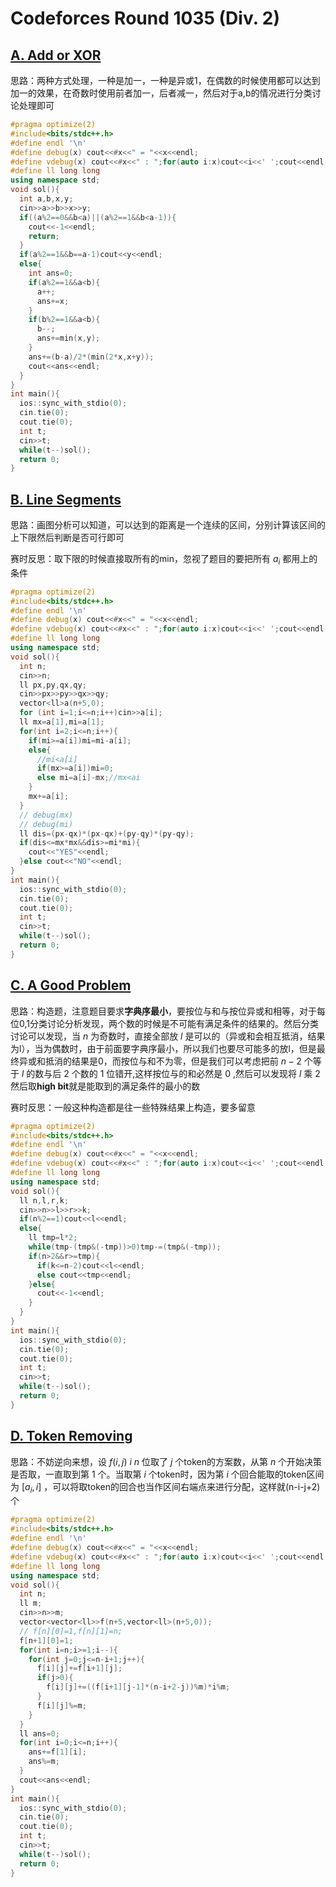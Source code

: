 # Codeforces Round 1035 (Div. 2)

## [A. Add or XOR](https://codeforces.com/contest/2119/problem/A)

思路：两种方式处理，一种是加一，一种是异或1，在偶数的时候使用都可以达到加一的效果，在奇数时使用前者加一，后者减一，然后对于a,b的情况进行分类讨论处理即可

``` cpp
#pragma optimize(2)
#include<bits/stdc++.h>
#define endl '\n'
#define debug(x) cout<<#x<<" = "<<x<<endl;
#define vdebug(x) cout<<#x<<" : ";for(auto i:x)cout<<i<<' ';cout<<endl;
#define ll long long
using namespace std;
void sol(){
  int a,b,x,y;
  cin>>a>>b>>x>>y;
  if((a%2==0&&b<a)||(a%2==1&&b<a-1)){
    cout<<-1<<endl;
    return;
  }
  if(a%2==1&&b==a-1)cout<<y<<endl;
  else{
    int ans=0;
    if(a%2==1&&a<b){
      a++;
      ans+=x;
    }
    if(b%2==1&&a<b){
      b--;
      ans+=min(x,y);
    }
    ans+=(b-a)/2*(min(2*x,x+y));
    cout<<ans<<endl;
  }
}
int main(){
  ios::sync_with_stdio(0);
  cin.tie(0);
  cout.tie(0);
  int t;
  cin>>t;
  while(t--)sol();
  return 0;
}
```

## [B. Line Segments](https://codeforces.com/contest/2119/problem/B)

思路：画图分析可以知道，可以达到的距离是一个连续的区间，分别计算该区间的上下限然后判断是否可行即可

赛时反思：取下限的时候直接取所有的min，忽视了题目的要把所有 $a_i$ 都用上的条件

``` cpp
#pragma optimize(2)
#include<bits/stdc++.h>
#define endl '\n'
#define debug(x) cout<<#x<<" = "<<x<<endl;
#define vdebug(x) cout<<#x<<" : ";for(auto i:x)cout<<i<<' ';cout<<endl;
#define ll long long
using namespace std;
void sol(){
  int n;
  cin>>n;
  ll px,py,qx,qy;
  cin>>px>>py>>qx>>qy;
  vector<ll>a(n+5,0);
  for (int i=1;i<=n;i++)cin>>a[i];
  ll mx=a[1],mi=a[1];
  for(int i=2;i<=n;i++){
    if(mi>=a[i])mi=mi-a[i];
    else{
      //mi<a[i]
      if(mx>=a[i])mi=0;
      else mi=a[i]-mx;//mx<ai
    }
    mx+=a[i];
  }
  // debug(mx)
  // debug(mi)
  ll dis=(px-qx)*(px-qx)+(py-qy)*(py-qy);
  if(dis<=mx*mx&&dis>=mi*mi){
    cout<<"YES"<<endl;
  }else cout<<"NO"<<endl;
}
int main(){
  ios::sync_with_stdio(0);
  cin.tie(0);
  cout.tie(0);
  int t;
  cin>>t;
  while(t--)sol();
  return 0;
}
```

## [C. A Good Problem](https://codeforces.com/contest/2119/problem/C)

思路：构造题，注意题目要求**字典序最小**，要按位与和与按位异或和相等，对于每位0,1分类讨论分析发现，两个数的时候是不可能有满足条件的结果的。然后分类讨论可以发现，当 $n$ 为奇数时，直接全部放 $l$ 是可以的（异或和会相互抵消，结果为l），当为偶数时，由于前面要字典序最小，所以我们也要尽可能多的放l，但是最终异或和抵消的结果是0，而按位与和不为零，但是我们可以考虑把前 $n-2$ 个等于 $l$ 的数与后 $2$ 个数的 $1$ 位错开,这样按位与的和必然是 $0$ ,然后可以发现将 $l$ 乘 $2$ 然后取**high bit**就是能取到的满足条件的最小的数

赛时反思：一般这种构造都是往一些特殊结果上构造，要多留意

``` cpp
#pragma optimize(2)
#include<bits/stdc++.h>
#define endl '\n'
#define debug(x) cout<<#x<<" = "<<x<<endl;
#define vdebug(x) cout<<#x<<" : ";for(auto i:x)cout<<i<<' ';cout<<endl;
#define ll long long
using namespace std;
void sol(){
  ll n,l,r,k;
  cin>>n>>l>>r>>k;
  if(n%2==1)cout<<l<<endl;
  else{
    ll tmp=l*2;
    while(tmp-(tmp&(-tmp))>0)tmp-=(tmp&(-tmp));
    if(n>2&&r>=tmp){  
      if(k<=n-2)cout<<l<<endl;
      else cout<<tmp<<endl;
    }else{
      cout<<-1<<endl;
    }
  }
}
int main(){
  ios::sync_with_stdio(0);
  cin.tie(0);
  cout.tie(0);
  int t;
  cin>>t;
  while(t--)sol();
  return 0;
}
```

## [D. Token Removing](https://codeforces.com/contest/2119/problem/D)

思路：不妨逆向来想，设 $f(i,j)$ $i~n$ 位取了 $j$ 个token的方案数，从第 $n$ 个开始决策是否取，一直取到第 $1$ 个。当取第 $i$ 个token时，因为第 $i$ 个回合能取的token区间为 $[a_i,i]$ ，可以将取token的回合也当作区间右端点来进行分配，这样就\(n-i-j+2\)个

``` cpp
#pragma optimize(2)
#include<bits/stdc++.h>
#define endl '\n'
#define debug(x) cout<<#x<<" = "<<x<<endl;
#define vdebug(x) cout<<#x<<" : ";for(auto i:x)cout<<i<<' ';cout<<endl;
#define ll long long
using namespace std;
void sol(){
  int n;
  ll m;
  cin>>n>>m;
  vector<vector<ll>>f(n+5,vector<ll>(n+5,0));
  // f[n][0]=1,f[n][1]=n;
  f[n+1][0]=1;
  for(int i=n;i>=1;i--){
    for(int j=0;j<=n-i+1;j++){
      f[i][j]+=f[i+1][j];
      if(j>0){
        f[i][j]+=((f[i+1][j-1]*(n-i+2-j))%m)*i%m;
      }
      f[i][j]%=m;
    }
  }
  ll ans=0;
  for(int i=0;i<=n;i++){
    ans+=f[1][i];
    ans%=m;
  }
  cout<<ans<<endl;
}
int main(){
  ios::sync_with_stdio(0);
  cin.tie(0);
  cout.tie(0);
  int t;
  cin>>t;
  while(t--)sol();
  return 0;
}
```
